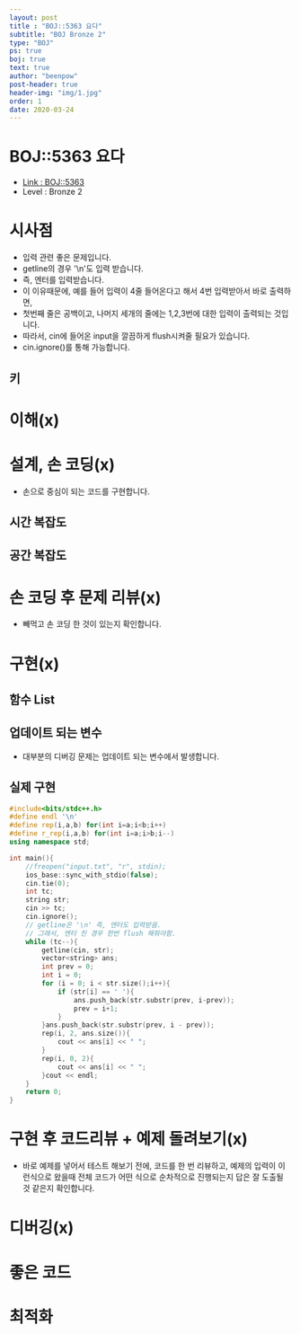 ```yaml
---
layout: post
title : "BOJ::5363 요다"
subtitle: "BOJ Bronze 2"
type: "BOJ"
ps: true
boj: true
text: true
author: "beenpow"
post-header: true
header-img: "img/1.jpg"
order: 1
date: 2020-03-24
---
```


# BOJ::5363 요다
- [Link : BOJ::5363](https://www.acmicpc.net/problem/5363)
- Level : Bronze 2

# 시사점
- 입력 관련 좋은 문제입니다.
- getline의 경우 '\n'도 입력 받습니다.
- 즉, 엔터를 입력받습니다.
- 이 이유때문에, 예를 들어 입력이 4줄 들어온다고 해서 4번 입력받아서 바로 출력하면,
- 첫번째 줄은 공백이고, 나머지 세개의 줄에는 1,2,3번에 대한 입력이 출력되는 것입니다.
- 따라서, cin에 들어온 input을 깔끔하게 flush시켜줄 필요가 있습니다.
- cin.ignore()를 통해 가능합니다.

## 키

# 이해(x)

# 설계, 손 코딩(x)
- 손으로 중심이 되는 코드를 구현합니다.

## 시간 복잡도

## 공간 복잡도

# 손 코딩 후 문제 리뷰(x)
- 빼먹고 손 코딩 한 것이 있는지 확인합니다.

# 구현(x)

## 함수 List 

## 업데이트 되는 변수
- 대부분의 디버깅 문제는 업데이트 되는 변수에서 발생합니다.

## 실제 구현 

```cpp
#include<bits/stdc++.h>
#define endl '\n'
#define rep(i,a,b) for(int i=a;i<b;i++)
#define r_rep(i,a,b) for(int i=a;i>b;i--)
using namespace std;

int main(){
    //freopen("input.txt", "r", stdin);
    ios_base::sync_with_stdio(false);
    cin.tie(0);
    int tc;
    string str;
    cin >> tc;
    cin.ignore();
    // getline은 '\n' 즉, 엔터도 입력받음.
    // 그래서, 엔터 친 경우 한번 flush 해줘야함.
    while (tc--){
        getline(cin, str);
        vector<string> ans;
        int prev = 0;
        int i = 0;
        for (i = 0; i < str.size();i++){
            if (str[i] == ' '){
                ans.push_back(str.substr(prev, i-prev));
                prev = i+1;
            }
        }ans.push_back(str.substr(prev, i - prev));
        rep(i, 2, ans.size()){
            cout << ans[i] << " ";
        }
        rep(i, 0, 2){
            cout << ans[i] << " ";
        }cout << endl;
    }
    return 0;
}
```

# 구현 후 코드리뷰 + 예제 돌려보기(x)
- 바로 예제를 넣어서 테스트 해보기 전에, 코드를 한 번 리뷰하고, 예제의 입력이 이런식으로 왔을때
  전체 코드가 어떤 식으로 순차적으로 진행되는지 답은 잘 도출될 것 같은지 확인합니다.

# 디버깅(x)

# 좋은 코드

# 최적화
